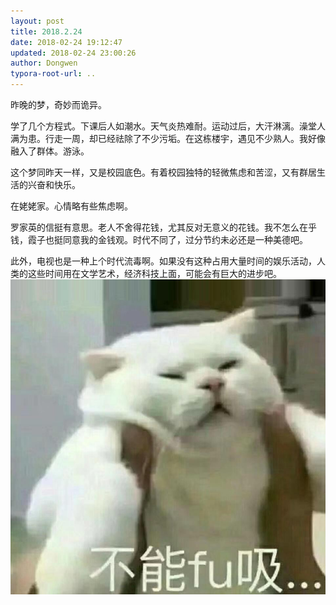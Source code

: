 ```yaml
---
layout: post
title: 2018.2.24
date: 2018-02-24 19:12:47
updated: 2018-02-24 23:00:26
author: Dongwen
typora-root-url: ..
---
```




昨晚的梦，奇妙而诡异。

学了几个方程式。下课后人如潮水。天气炎热难耐。运动过后，大汗淋漓。澡堂人满为患。行走一周，却已经祛除了不少污垢。在这栋楼宇，遇见不少熟人。我好像融入了群体。游泳。

这个梦同昨天一样，又是校园底色。有着校园独特的轻微焦虑和苦涩，又有群居生活的兴奋和快乐。

在姥姥家。心情略有些焦虑啊。

罗家英的信挺有意思。老人不舍得花钱，尤其反对无意义的花钱。我不怎么在乎钱，霞子也挺同意我的金钱观。时代不同了，过分节约未必还是一种美德吧。

此外，电视也是一种上个时代流毒啊。如果没有这种占用大量时间的娱乐活动，人类的这些时间用在文学艺术，经济科技上面，可能会有巨大的进步吧。 ![](/img/in-post/p48719053.jpg)
